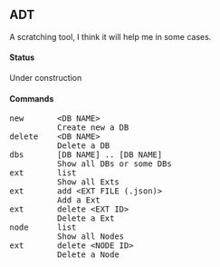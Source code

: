 ## ADT
A scratching tool, I think it will help me in some cases.

#### Status
Under construction 
#### Commands
<pre>
new       &lt;DB NAME&gt;
          Create new a DB
delete    &lt;DB NAME&gt;
          Delete a DB
dbs       [DB NAME] .. [DB NAME]
          Show all DBs or some DBs
ext       list
          Show all Exts
ext       add &lt;EXT FILE (.json)&gt;
          Add a Ext
ext       delete &lt;EXT ID&gt;
          Delete a Ext
node      list
          Show all Nodes
ext       delete &lt;NODE ID&gt;
          Delete a Node
</pre>
